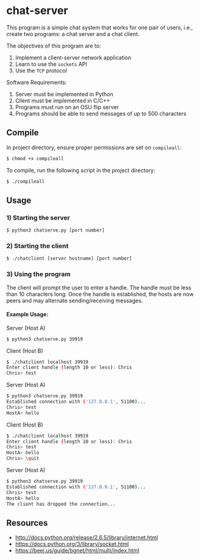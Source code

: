 # chat-server

This program is a simple chat system that works for one pair of users, i.e., create two programs: a chat server and a chat client.

The objectives of this program are to:

1. Implement a client-server network application
2. Learn to use the `sockets` API
3. Use the `TCP` protocol

Software Requirements:

1. Server must be implemented in Python
2. Client must be implemented in C/C++
3. Programs must run on an OSU flip server
4. Programs should be able to send messages of up to 500 characters

## Compile

In project directory, ensure proper permissions are set on `compileall`:

```bash
$ chmod +x compileall
```

To compile, run the following script in the project directory:

```bash
$ ./compileall
```

## Usage

### 1) Starting the server

```bash
$ python3 chatserve.py [port number]
```

### 2) Starting the client

```bash
$ ./chatclient [server hostname] [port number]
```

### 3) Using the program

The client will prompt the user to enter a handle. The handle must be less than 10 characters long.
Once the handle is established, the hosts are now peers and may alternate sending/receiving messages.

#### Example Usage:

Server (Host A)

```bash
$ python3 chatserve.py 39919
```

Client (Host B)

```bash
$ ./chatclient localhost 39919
Enter client handle (length 10 or less): Chris
Chris> test
```

Server (Host A)

```bash
$ python3 chatserve.py 39919
Established connection with ('127.0.0.1', 51100)...
Chris> test
HostA> hello
```

Client (Host B)

```bash
$ ./chatclient localhost 39919
Enter client handle (length 10 or less): Chris
Chris> test
HostA> hello
Chris> \quit
```

Server (Host A)

```bash
$ python3 chatserve.py 39919
Established connection with ('127.0.0.1', 51100)...
Chris> test
HostA> hello
The client has dropped the connection...
```

## Resources

- http://docs.python.org/release/2.6.5/library/internet.html
- https://docs.python.org/3/library/socket.html
- https://beej.us/guide/bgnet/html/multi/index.html
